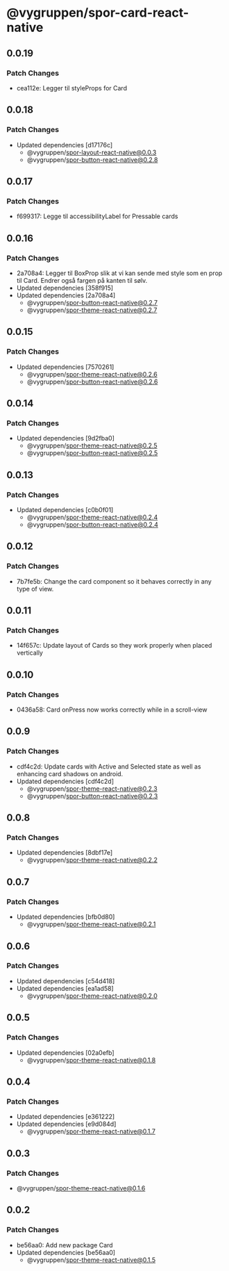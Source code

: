 # @vygruppen/spor-card-react-native

## 0.0.19

### Patch Changes

- cea112e: Legger til styleProps for Card

## 0.0.18

### Patch Changes

- Updated dependencies [d17176c]
  - @vygruppen/spor-layout-react-native@0.0.3
  - @vygruppen/spor-button-react-native@0.2.8

## 0.0.17

### Patch Changes

- f699317: Legge til accessibilityLabel for Pressable cards

## 0.0.16

### Patch Changes

- 2a708a4: Legger til BoxProp slik at vi kan sende med style som en prop til Card. Endrer også fargen på kanten til sølv.
- Updated dependencies [358f915]
- Updated dependencies [2a708a4]
  - @vygruppen/spor-button-react-native@0.2.7
  - @vygruppen/spor-theme-react-native@0.2.7

## 0.0.15

### Patch Changes

- Updated dependencies [7570261]
  - @vygruppen/spor-theme-react-native@0.2.6
  - @vygruppen/spor-button-react-native@0.2.6

## 0.0.14

### Patch Changes

- Updated dependencies [9d2fba0]
  - @vygruppen/spor-theme-react-native@0.2.5
  - @vygruppen/spor-button-react-native@0.2.5

## 0.0.13

### Patch Changes

- Updated dependencies [c0b0f01]
  - @vygruppen/spor-theme-react-native@0.2.4
  - @vygruppen/spor-button-react-native@0.2.4

## 0.0.12

### Patch Changes

- 7b7fe5b: Change the card component so it behaves correctly in any type of view.

## 0.0.11

### Patch Changes

- 14f657c: Update layout of Cards so they work properly when placed vertically

## 0.0.10

### Patch Changes

- 0436a58: Card onPress now works correctly while in a scroll-view

## 0.0.9

### Patch Changes

- cdf4c2d: Update cards with Active and Selected state as well as enhancing card shadows on android.
- Updated dependencies [cdf4c2d]
  - @vygruppen/spor-theme-react-native@0.2.3
  - @vygruppen/spor-button-react-native@0.2.3

## 0.0.8

### Patch Changes

- Updated dependencies [8dbf17e]
  - @vygruppen/spor-theme-react-native@0.2.2

## 0.0.7

### Patch Changes

- Updated dependencies [bfb0d80]
  - @vygruppen/spor-theme-react-native@0.2.1

## 0.0.6

### Patch Changes

- Updated dependencies [c54d418]
- Updated dependencies [ea1ad58]
  - @vygruppen/spor-theme-react-native@0.2.0

## 0.0.5

### Patch Changes

- Updated dependencies [02a0efb]
  - @vygruppen/spor-theme-react-native@0.1.8

## 0.0.4

### Patch Changes

- Updated dependencies [e361222]
- Updated dependencies [e9d084d]
  - @vygruppen/spor-theme-react-native@0.1.7

## 0.0.3

### Patch Changes

- @vygruppen/spor-theme-react-native@0.1.6

## 0.0.2

### Patch Changes

- be56aa0: Add new package Card
- Updated dependencies [be56aa0]
  - @vygruppen/spor-theme-react-native@0.1.5
